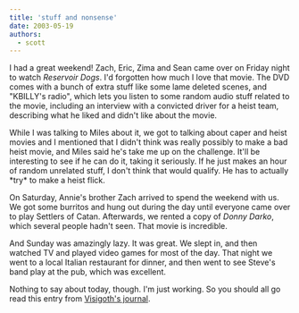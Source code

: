 ```yaml
---
title: 'stuff and nonsense'
date: 2003-05-19
authors:
  - scott
---
```


I had a great weekend! Zach, Eric, Zima and Sean came over on Friday night to watch _Reservoir Dogs_. I'd forgotten how much I love that movie. The DVD comes with a bunch of extra stuff like some lame deleted scenes, and "KBILLY's radio", which lets you listen to some random audio stuff related to the movie, including an interview with a convicted driver for a heist team, describing what he liked and didn't like about the movie.

While I was talking to Miles about it, we got to talking about caper and heist movies and I mentioned that I didn't think was really possibly to make a bad heist movie, and Miles said he's take me up on the challenge. It'll be interesting to see if he can do it, taking it seriously. If he just makes an hour of random unrelated stuff, I don't think that would qualify. He has to actually \*try\* to make a heist flick.

On Saturday, Annie's brother Zach arrived to spend the weekend with us. We got some burritos and hung out during the day until everyone came over to play Settlers of Catan. Afterwards, we rented a copy of _Donny Darko_, which several people hadn't seen. That movie is incredible.

And Sunday was amazingly lazy. It was great. We slept in, and then watched TV and played video games for most of the day. That night we went to a local Italian restaurant for dinner, and then went to see Steve's band play at the pub, which was excellent.

Nothing to say about today, though. I'm just working. So you should all go read this entry from [Visigoth's journal](http://visigoth.killingmachines.org/single.php?id=74230).

